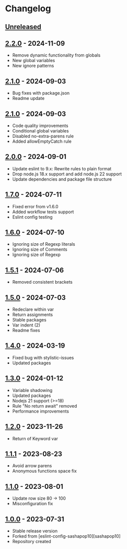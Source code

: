 # Changelog

## [Unreleased][unreleased]

## [2.2.0][] - 2024-11-09

- Remove dynamic functionality from globals
- New global variables
- New ignore patterns

## [2.1.0][] - 2024-09-03

- Bug fixes with package.json
- Readme update

## [2.1.0][] - 2024-09-03

- Code quality improvements
- Conditional global variables
- Disabled no-extra-parens rule
- Added allowEmptyCatch rule

## [2.0.0][] - 2024-09-01

- Update eslint to 9.x: Rewrite rules to plain format
- Drop node.js 18.x support and add node.js 22 support
- Update dependencies and package file structure

## [1.7.0][] - 2024-07-11

- Fixed error from v1.6.0
- Added workflow tests support
- Eslint config testing

## [1.6.0][] - 2024-07-10

- Ignoring size of Regexp literals
- Ignoring size of Comments
- Ignoring size of Regexp

## [1.5.1][] - 2024-07-06

- Removed consistent brackets

## [1.5.0][] - 2024-07-03

- Redeclare within var
- Return assignments
- Stable packages
- Var indent (2)
- Readme fixes

## [1.4.0][] - 2024-03-19

- Fixed bug with stylistic-issues
- Updated packages

## [1.3.0][] - 2024-01-12

- Variable shadowing
- Updated packages
- Nodejs 21 support (>=18)
- Rule "No return await" removed
- Performance improvements

## [1.2.0][] - 2023-11-26

- Return of Keyword var

## [1.1.1][] - 2023-08-23

- Avoid arrow parens
- Anonymous functions space fix

## [1.1.0][] - 2023-08-01

- Update row size 80 -> 100
- Misconfiguration fix

## [1.0.0][] - 2023-07-31

- Stable release version
- Forked from [eslint-config-sashapop10][sashapop10]
- Repository created

[unreleased]: https://github.com/astrohelm/eslint-config-astrohelm/compare/v2.2.0...HEAD
[2.2.0]: https://github.com/astrohelm/eslint-config-astrohelm/compare/v2.1.0...v2.2.0
[2.1.1]: https://github.com/astrohelm/eslint-config-astrohelm/compare/v2.1.0...v2.1.1
[2.1.0]: https://github.com/astrohelm/eslint-config-astrohelm/compare/v2.0.0...v2.1.0
[2.0.0]: https://github.com/astrohelm/eslint-config-astrohelm/compare/v1.7.0...v2.0.0
[1.7.0]: https://github.com/astrohelm/eslint-config-astrohelm/compare/v1.6.0...v1.7.0
[1.6.0]: https://github.com/astrohelm/eslint-config-astrohelm/compare/v1.5.0...v1.6.0
[1.5.1]: https://github.com/astrohelm/eslint-config-astrohelm/compare/v1.5.0...v1.5.1
[1.5.0]: https://github.com/astrohelm/eslint-config-astrohelm/compare/v1.4.0...v1.5.0
[1.4.0]: https://github.com/astrohelm/eslint-config-astrohelm/compare/v1.3.0...v1.4.0
[1.3.0]: https://github.com/astrohelm/eslint-config-astrohelm/compare/v1.2.0...v1.3.0
[1.2.0]: https://github.com/astrohelm/eslint-config-astrohelm/compare/v1.1.0...v1.2.0
[1.1.1]: https://github.com/astrohelm/eslint-config-astrohelm/compare/v1.1.0...v1.1.1
[1.1.0]: https://github.com/astrohelm/eslint-config-astrohelm/compare/release...v1.1.0
[1.0.0]: https://github.com/astrohelm/eslint-config-astrohelm/releases/tag/release
[eslint-config-sashapop10]: https://github.com/sashapop10/eslint-config-sashapop10
